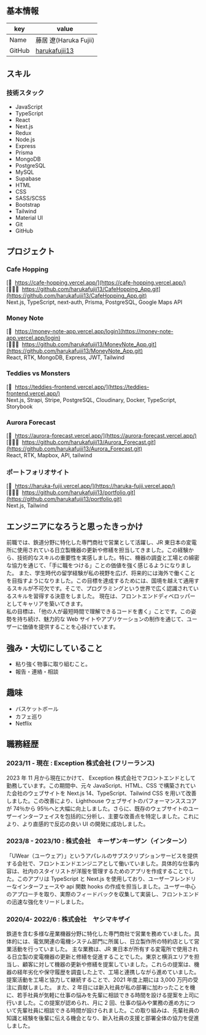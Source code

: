 ## 基本情報

| key    | value                                             |
| ------ | ------------------------------------------------- |
| Name   | 藤居 遼(Haruka Fujii)                             |
| GitHub | [harukafujii13](https://github.com/harukafujii13) |

## スキル

### 技術スタック

- JavaScript
- TypeScript
- React
- Next.js
- Redux
- Node.js
- Express
- Prisma
- MongoDB
- PostgreSQL
- MySQL
- Supabase
- HTML
- CSS
- SASS/SCSS
- Bootstrap
- Tailwind
- Material UI
- Git
- GitHub

## プロジェクト

### Cafe Hopping

[🔗&nbsp; https://cafe-hopping.vercel.app/](https://cafe-hopping.vercel.app/)  
[👩🏻‍💻&nbsp; https://github.com/harukafujii13/CafeHopping_App.git](https://github.com/harukafujii13/CafeHopping_App.git)  
 Next.js, TypeScript, next-auth, Prisma, PostgreSQL, Google Maps API

### Money Note

[🔗&nbsp; https://money-note-app.vercel.app/login](https://money-note-app.vercel.app/login)  
[👩🏻‍💻&nbsp; https://github.com/harukafujii13/MoneyNote_App.git](https://github.com/harukafujii13/MoneyNote_App.git)  
React, RTK, MongoDB, Express, JWT, Tailwind

### Teddies vs Monsters

[🔗&nbsp; https://teddies-frontend.vercel.app/](https://teddies-frontend.vercel.app/)  
Next.js, Strapi, Stripe, PostgreSQL, Cloudinary, Docker, TypeScript, Storybook

### Aurora Forecast

[🔗&nbsp; https://aurora-forecast.vercel.app/](https://aurora-forecast.vercel.app/)  
[👩🏻‍💻&nbsp; https://github.com/harukafujii13/Aurora_Forecast.git](https://github.com/harukafujii13/Aurora_Forecast.git)  
React, RTK, Mapbox, API, tailwind

### ポートフォリオサイト

[🔗&nbsp; https://haruka-fujii.vercel.app/](https://haruka-fujii.vercel.app/)  
[👩🏻‍💻&nbsp; https://github.com/harukafujii13/portfolio.git](https://github.com/harukafujii13/portfolio.git)  
Next.js, Tailwind

## エンジニアになろうと思ったきっかけ

前職では、鉄道分野に特化した専門商社で営業として活躍し、JR 東日本の変電所に使用されている日立製機器の更新や修繕を担当してきました。この経験から、技術的なスキルの重要性を実感しました。特に、機器の調査と工場との綿密な協力を通じて、「手に職をつける」ことの価値を強く感じるようになりました。
また、学生時代の留学経験が私の視野を広げ、将来的には海外で働くことを目指すようになりました。この目標を達成するためには、国境を越えて通用するスキルが不可欠です。そこで、プログラミングという世界で広く認識されているスキルを習得する決意をしました。
現在は、フロントエンドディベロッパーとしてキャリアを築いてきます。<br/>
私の目標は、「他の人が最短時間で理解できるコードを書く」ことです。この姿勢を持ち続け、魅力的な Web サイトやアプリケーションの制作を通じて、ユーザーに価値を提供することを心掛けています。

## 強み・大切にしていること

- 粘り強く物事に取り組むこと。<br/>
- 報告・連絡・相談<br/>

## 趣味

- バスケットボール
- カフェ巡り
- Netflix

## 職務経歴

### 2023/11 - 現在 : Exception 株式会社 (フリーランス)

2023 年 11 月から現在にかけて、 Exception 株式会社でフロントエンドとして勤務しています。この期間中、元々 JavaScript、HTML、CSS で構築されていた会社のウェブサイトを Next.js 14、TypeScript、Tailwind CSS を用いて改善しました。この改善により、Lighthouse ウェブサイトのパフォーマンススコアが 74％から 95％へと大幅に向上しました。さらに、既存のウェブサイトのユーザーインターフェイスを包括的に分析し、主要な改善点を特定しました。これにより、より直感的で反応の良い UI の開発に成功しました。

### 2023/8 - 2023/10 : 株式会社　キーザンキーザン（インターン）

「UWear（ユーウェア）」というアパレルのサブスクリプションサービスを提供する会社で、フロントエンドエンジニアとして働いていました。具体的な仕事内容は、社内のスタイリストが洋服を管理するためのアプリを作成することでした。このアプリは TypeScript と Next.js を使用しており、ユーザーフレンドリーなインターフェースや api 関数 hooks の作成を担当しました。ユーザー中心のアプローチを取り、実際のフィードバックを収集して実装し、フロントエンドの迅速な強化をリードしました。

### 2020/4- 2022/6 : 株式会社　ヤシマキザイ

鉄道を含む多様な産業機器分野に特化した専門商社で営業を務めていました。具体的には、電気関連の電機システム部門に所属し、日立製作所の特約店として営業活動を行っていました。
主な業務は、JR 東日本が所有する変電所で使用される日立製の変電機器の更新と修繕を促進することでした。東京と横浜エリアを担当し、顧客に対して機器の更新や修繕を提案していました。これらの提案は、機器の経年劣化や保守履歴を調査した上で、工場と連携しながら進めていました。
提案活動を工場と協力して継続することで、2021 年度上期には 3,000 万円の受注に貢献しました。
また、2 年目には新入社員が私の部署に加わったことを機に、若手社員が気軽に仕事の悩みを先輩に相談できる時間を設ける提案を上司に行いました。この提案が認められ、月に 2 回、仕事の悩みや業務の進め方について先輩社員に相談できる時間が設けられました。この取り組みは、先輩社員の知識と経験を後輩に伝える機会となり、新入社員の支援と部署全体の協力を促進しました。
